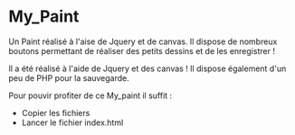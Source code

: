 # My_Paint


Un Paint réalisé à l'aise de Jquery et de canvas. Il dispose de nombreux boutons permettant de réaliser des petits dessins et de les enregistrer !

Il a été réalisé à l'aide de Jquery et des canvas ! Il dispose également d'un peu de PHP pour la sauvegarde.

Pour pouvir profiter de ce My_paint il suffit :
- Copier les fichiers
- Lancer le fichier index.html
